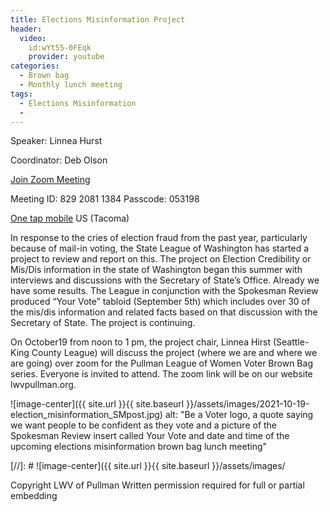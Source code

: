 ```yaml
---
title: Elections Misinformation Project
header:
  video:
    id:wYt55-0FEqk
    provider: youtube
categories:
  - Brown bag
  - Monthly lunch meeting
tags:
  - Elections Misinformation
  -
---
```


Speaker: Linnea Hurst

Coordinator: Deb Olson

[Join Zoom Meeting](https://us02web.zoom.us/j/82920811384?pwd=WUY0QXhrak0vQjdqTGw4TXltNWtQQT09)

Meeting ID: 829 2081 1384
Passcode: 053198

[One tap mobile](tel:+12532158782,82920811384#) US (Tacoma)

In response to the cries of election fraud from the past year, particularly because of mail-in voting, the State League of Washington has started a project to review and report on this. The project on Election Credibility or Mis/Dis information in the state of Washington began this summer with interviews and discussions with the Secretary of State’s Office.  Already we have some results. The League in conjunction with the Spokesman Review produced “Your Vote” tabloid (September 5th) which includes over 30 of the mis/dis information and related facts based on that discussion with the Secretary of State. The project is continuing.

On October19 from noon to 1 pm, the project chair, Linnea Hirst (Seattle-King County League) will discuss the project (where we are and where we are going) over zoom for the Pullman League of Women Voter Brown Bag series. Everyone is invited to attend. The zoom link will be on our website lwvpullman.org.


![image-center]({{ site.url }}{{ site.baseurl }}/assets/images/2021-10-19-election_misinformation_SMpost.jpg)
alt: "Be a Voter logo, a quote saying we want people to be confident as they vote and a picture of the Spokesman Review insert called Your Vote and date and time of the upcoming elections misinformation brown bag lunch meeting"

[//]: # ![image-center]({{ site.url }}{{ site.baseurl }}/assets/images/

Copyright LWV of Pullman
Written permission required for full or partial embedding

<!---change the title to whatever you want the post to be titled
change the ID out to the end of the youtube link https://youtu.be/r61ARK4Qv9c -->
